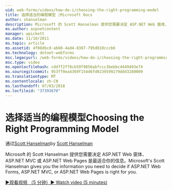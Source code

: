 ```yaml
---
uid: web-forms/videos/how-do-i/choosing-the-right-programming-model
title: 选择适当的编程模型 |Microsoft Docs
author: shanselman
description: Microsoft 的 Scott Hanselman 提供您需要决定 ASP.NET Web 窗体、 ASP.NET MVC 或 ASP.NET Web Pages 是最适合你的信息。
ms.author: aspnetcontent
manager: wpickett
ms.date: 11/10/2011
ms.topic: article
ms.assetid: 4f08dbcd-ab60-4ad4-8387-795d810cccb6
ms.technology: dotnet-webforms
msc.legacyurl: /web-forms/videos/how-do-i/choosing-the-right-programming-model
msc.type: video
ms.openlocfilehash: cddff2ff8cb59f9856abfccc3bebbcd449493e74
ms.sourcegitcommit: 953ff9ea4369f154d6fd0239599279ddd3280009
ms.translationtype: MT
ms.contentlocale: zh-CN
ms.lasthandoff: 07/03/2018
ms.locfileid: "37393670"
---
```

<a name="choosing-the-right-programming-model"></a><span data-ttu-id="3f4d8-103">选择适当的编程模型</span><span class="sxs-lookup"><span data-stu-id="3f4d8-103">Choosing the Right Programming Model</span></span>
====================
<span data-ttu-id="3f4d8-104">通过[Scott Hanselman](https://github.com/shanselman)</span><span class="sxs-lookup"><span data-stu-id="3f4d8-104">by [Scott Hanselman](https://github.com/shanselman)</span></span>

<span data-ttu-id="3f4d8-105">Microsoft 的 Scott Hanselman 提供您需要决定 ASP.NET Web 窗体、 ASP.NET MVC 或 ASP.NET Web Pages 是最适合你的信息。</span><span class="sxs-lookup"><span data-stu-id="3f4d8-105">Microsoft's Scott Hanselman gives you the information you need to decide if ASP.NET Web Forms, ASP.NET MVC, or ASP.NET Web Pages is right for you.</span></span>

[<span data-ttu-id="3f4d8-106">&#9654;观看视频 （5 分钟）</span><span class="sxs-lookup"><span data-stu-id="3f4d8-106">&#9654; Watch video (5 minutes)</span></span>](https://channel9.msdn.com/Blogs/ASP-NET-Site-Videos/choosing-the-right-programming-model)
